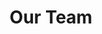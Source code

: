 ---
layout: profiles
permalink: /people/
title: Our Team
description: The talented team making VISTA a reality.
nav: true
nav_order: 3

profiles:
  # if you want to include more than one profile, just replicate the following block
  # and create one content file for each profile inside _pages/
  - align: left
    image: profiles/yong-zhuang.jpg
    content: about_yong-zhuang.md
    image_circular: false # crops the image to make it circular
    more_info: >   
    
  - align: right
    image: profiles/munmi-thakruia.jpeg
    content: about_munmi-thakruia.md
    image_circular: false # crops the image to make it circular
    more_info: >
---